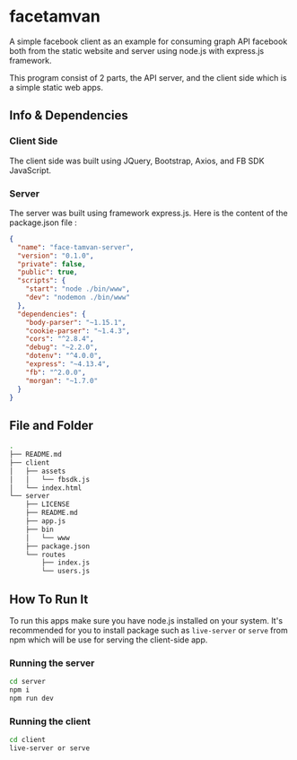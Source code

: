 # facetamvan

A simple facebook client as an example for consuming graph API facebook both from the static website and server using node.js with express.js framework.

This program consist of 2 parts, the API server, and the client side which is a simple static web apps.

## Info & Dependencies

### Client Side
The client side was built using JQuery, Bootstrap, Axios, and FB SDK JavaScript.

### Server
The server was built using framework express.js.
Here is the content of the package.json file :
```json
{
  "name": "face-tamvan-server",
  "version": "0.1.0",
  "private": false,
  "public": true,
  "scripts": {
    "start": "node ./bin/www",
    "dev": "nodemon ./bin/www"
  },
  "dependencies": {
    "body-parser": "~1.15.1",
    "cookie-parser": "~1.4.3",
    "cors": "^2.8.4",
    "debug": "~2.2.0",
    "dotenv": "^4.0.0",
    "express": "~4.13.4",
    "fb": "^2.0.0",
    "morgan": "~1.7.0"
  }
}
```

## File and Folder 
```bash
.
├── README.md
├── client
│   ├── assets
│   │   └── fbsdk.js
│   └── index.html
└── server
    ├── LICENSE
    ├── README.md
    ├── app.js
    ├── bin
    │   └── www
    ├── package.json
    └── routes
        ├── index.js
        └── users.js
```

## How To Run It
To run this apps make sure you have node.js installed on your system.
It's recommended for you to install package such as `live-server` or `serve` from npm which will be use for serving the client-side app.

### Running the server
```bash
cd server
npm i
npm run dev
```

### Running the client
```bash
cd client
live-server or serve
```
